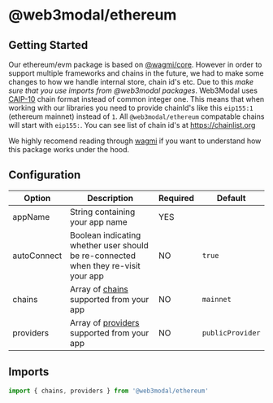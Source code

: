 # @web3modal/ethereum

## Getting Started

Our ethereum/evm package is based on [@wagmi/core](https://wagmi.sh/). However in order to support multiple frameworks and chains in the future, we had to make some changes to how we handle internal store, chain id's etc. Due to this _make sure that you use imports from @web3modal packages_.
Web3Modal uses [CAIP-10](https://github.com/ChainAgnostic/CAIPs/blob/master/CAIPs/caip-10.md) chain format instead of common integer one. This means that when working with our libraries you need to provide chainId's like this `eip155:1` (ethereum mainnet) instead of `1`. All `@web3modal/ethereum` compatable chains will start with `eip155:`. You can see list of chain id's at https://chainlist.org

We highly recomend reading through [wagmi](https://wagmi.sh/) if you want to understand how this package works under the hood.

## Configuration

| Option      | Description                                                                        | Required | Default          |
| ----------- | ---------------------------------------------------------------------------------- | -------- | ---------------- |
| appName     | String containing your app name                                                    | YES      |                  |
| autoConnect | Boolean indicating whether user should be re-connected when they re-visit your app | NO       | `true`           |
| chains      | Array of [chains](./src/utils/wagmiTools.ts) supported from your app               | NO       | `mainnet`        |
| providers      | Array of [providers](./src/utils/wagmiTools.ts) supported from your app            | NO       | `publicProvider` |

## Imports

```ts
import { chains, providers } from '@web3modal/ethereum'
```
